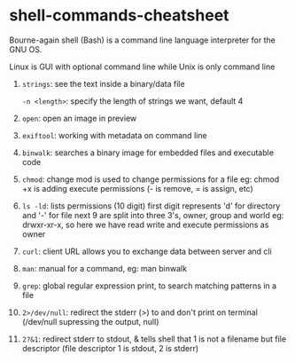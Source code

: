 # shell-commands-cheatsheet

Bourne-again shell (Bash) is a command line language interpreter for the GNU OS.

Linux is GUI with optional command line while Unix is only command line

1. `strings`: see the text inside a binary/data file

   `-n <length>`: specify the length of strings we want, default 4
    
2. `open`: open an image in preview
3. `exiftool`: working with metadata on command line
4. `binwalk`: searches a binary image for embedded files and executable code
5. `chmod`: change mod is used to change permissions for a file
   eg: chmod +x is adding execute permissions (- is remove, = is assign, etc)
6. `ls -ld`: lists permissions (10 digit)
   first digit represents 'd' for directory and '-' for file
   next 9 are split into three 3's, owner, group and world
   eg: drwxr-xr-x, so here we have read write and execute permissions as owner
7. `curl`: client URL allows you to exchange data between server and cli
8. `man`: manual for a command, eg: man binwalk
9. `grep`: global regular expression print, to search matching patterns in a file
10. `2>/dev/null`: redirect the stderr (>) to <file> and don't print on terminal (/dev/null supressing the output, null)
11. `2?&1`: redirect stderr to stdout, & tells shell that 1 is not a filename but file descriptor (file descriptor 1 is stdout, 2 is stderr)
    
